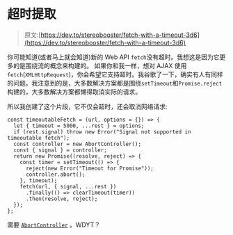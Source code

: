 # 超时提取

> 原文:[https://dev.to/stereobooster/fetch-with-a-timeout-3d6](https://dev.to/stereobooster/fetch-with-a-timeout-3d6)

你可能知道(或者马上就会知道)新的 Web API `fetch`没有超时。我想这是因为它更多的是围绕流的概念来构建的。
如果你和我一样，想对 AJAX 使用`fetch`(`XMLHttpRequest`)，你会希望它支持超时。我谷歌了一下，确实有人有同样的问题。我注意到的是，大多数解决方案都是围绕`setTimeout`和`Promise.reject`构建的，大多数解决方案都懒得取消实际的请求。

所以我创建了这个片段，它不仅会超时，还会取消网络请求:

```
const timeoutableFetch = (url, options = {}) => {
  let { timeout = 5000, ...rest } = options;
  if (rest.signal) throw new Error("Signal not supported in timeoutable fetch");
  const controller = new AbortController();
  const { signal } = controller;
  return new Promise((resolve, reject) => {
    const timer = setTimeout(() => {
      reject(new Error("Timeout for Promise"));
      controller.abort();
    }, timeout);
    fetch(url, { signal, ...rest })
      .finally(() => clearTimeout(timer))
      .then(resolve, reject);
  });
}; 
```

需要 [`AbortController`](https://caniuse.com/#search=AbortController) 。WDYT？